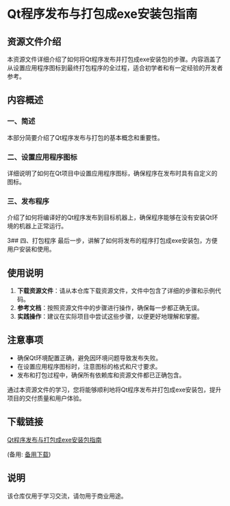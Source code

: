 # Qt程序发布与打包成exe安装包指南

## 资源文件介绍

本资源文件详细介绍了如何将Qt程序发布并打包成exe安装包的步骤。内容涵盖了从设置应用程序图标到最终打包程序的全过程，适合初学者和有一定经验的开发者参考。

## 内容概述

### 一、简述
本部分简要介绍了Qt程序发布与打包的基本概念和重要性。

### 二、设置应用程序图标
详细说明了如何在Qt项目中设置应用程序图标，确保程序在发布时具有自定义的图标。

### 三、发布程序
介绍了如何将编译好的Qt程序发布到目标机器上，确保程序能够在没有安装Qt环境的机器上正常运行。

3## 四、打包程序
最后一步，讲解了如何将发布的程序打包成exe安装包，方便用户安装和使用。

## 使用说明

1. **下载资源文件**：请从本仓库下载资源文件，文件中包含了详细的步骤和示例代码。
2. **参考文档**：按照资源文件中的步骤进行操作，确保每一步都正确无误。
3. **实践操作**：建议在实际项目中尝试这些步骤，以便更好地理解和掌握。

## 注意事项

- 确保Qt环境配置正确，避免因环境问题导致发布失败。
- 在设置应用程序图标时，注意图标的格式和尺寸要求。
- 发布和打包过程中，确保所有依赖库和资源文件都已正确包含。

通过本资源文件的学习，您将能够顺利地将Qt程序发布并打包成exe安装包，提升项目的交付质量和用户体验。

## 下载链接
[Qt程序发布与打包成exe安装包指南](https://pan.quark.cn/s/b8be1a8ac394) 

(备用: [备用下载](https://pan.baidu.com/s/1iqW0WaL1UHtLkZgVkPHGeA?pwd=1234))

## 说明

该仓库仅用于学习交流，请勿用于商业用途。
